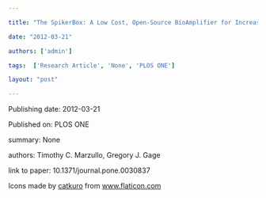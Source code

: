 ---
title: "The SpikerBox: A Low Cost, Open-Source BioAmplifier for Increasing Public Participation in Neuroscience Inquiry"
date: "2012-03-21"
authors: ['admin']
tags:  ['Research Article', 'None', 'PLOS ONE']
layout: "post"
---
Publishing date: 2012-03-21

Published on: PLOS ONE

summary: None

authors: Timothy C. Marzullo, Gregory J. Gage

link to paper: 10.1371/journal.pone.0030837

Icons made by <a href="https://www.flaticon.com/free-icon/bookshelves_3576884" title="catkuro">catkuro</a> from <a href="https://www.flaticon.com/" title="Flaticon"> www.flaticon.com</a>